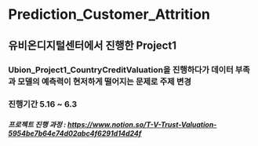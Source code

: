 # Prediction_Customer_Attrition

## 유비온디지털센터에서 진행한 Project1
### Ubion_Project1_CountryCreditValuation을 진행하다가 데이터 부족과 모델의 예측력이 현저하게 떨어지는 문제로 주제 변경
### 진행기간 5.16 ~ 6.3

##### 프로젝트 진행 과정 : https://www.notion.so/T-V-Trust-Valuation-5954be7b64e74d02abc4f6291d14d24f

